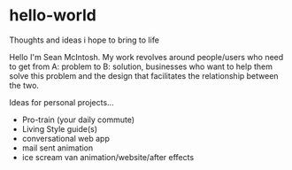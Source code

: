 # hello-world
Thoughts and ideas i hope to bring to life

Hello I'm Sean McIntosh. My work revolves around people/users who need to get from A: problem to B: solution, businesses who want to help them solve this problem and the design that facilitates the relationship between the two.

Ideas for personal projects...

- Pro-train (your daily commute)
- Living Style guide(s)
- conversational web app
- mail sent animation 
- ice scream van animation/website/after effects
